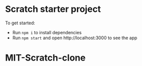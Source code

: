 # Scratch starter project

To get started:

- Run `npm i` to install dependencies
- Run `npm start` and open http://localhost:3000 to see the app
# MIT-Scratch-clone
